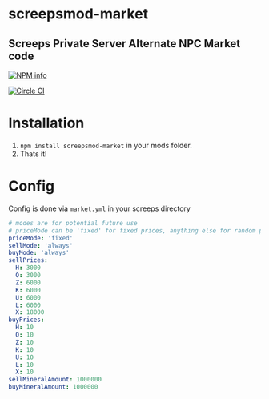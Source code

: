 # screepsmod-market

## Screeps Private Server Alternate NPC Market code

[![NPM info](https://nodei.co/npm/screepsmod-market.png?downloads=true)](https://npmjs.org/package/screepsmod-market)

[![Circle CI](https://circleci.com/gh/ScreepsMods/screepsmod-market.svg?style=shield)](https://circleci.com/gh/ScreepsMods/screepsmod-market)

# Installation 

1. `npm install screepsmod-market` in your mods folder.
2. Thats it!

# Config
Config is done via `market.yml` in your screeps directory

```yaml
# modes are for potential future use
# priceMode can be 'fixed' for fixed prices, anything else for random prices and volumes with the given value as average
priceMode: 'fixed'
sellMode: 'always'
buyMode: 'always'
sellPrices:
  H: 3000
  O: 3000
  Z: 6000
  K: 6000
  U: 6000
  L: 6000
  X: 18000
buyPrices:
  H: 10
  O: 10
  Z: 10
  K: 10
  U: 10
  L: 10
  X: 10
sellMineralAmount: 1000000
buyMineralAmount: 1000000
```

